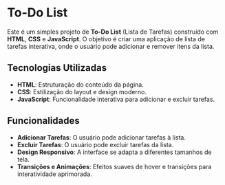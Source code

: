 # To-Do List

Este é um simples projeto de **To-Do List** (Lista de Tarefas) construído com **HTML**, **CSS** e **JavaScript**. O objetivo é criar uma aplicação de lista de tarefas interativa, onde o usuário pode adicionar e remover itens da lista.

## Tecnologias Utilizadas

- **HTML**: Estruturação do conteúdo da página.
- **CSS**: Estilização do layout e design moderno.
- **JavaScript**: Funcionalidade interativa para adicionar e excluir tarefas.

## Funcionalidades

- **Adicionar Tarefas**: O usuário pode adicionar tarefas à lista.
- **Excluir Tarefas**: O usuário pode excluir tarefas da lista.
- **Design Responsivo**: A interface se adapta a diferentes tamanhos de tela.
- **Transições e Animações**: Efeitos suaves de hover e transições para interatividade aprimorada.
